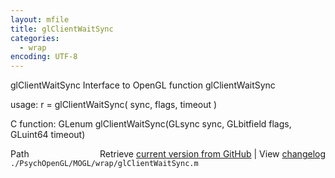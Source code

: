 ```yaml
---
layout: mfile
title: glClientWaitSync
categories:
  - wrap
encoding: UTF-8
---
```


glClientWaitSync  Interface to OpenGL function glClientWaitSync

usage:  r = glClientWaitSync( sync, flags, timeout )

C function:  GLenum glClientWaitSync(GLsync sync, GLbitfield flags, GLuint64 timeout)


<div class="code_header" style="text-align:right;">
  <span style="float:left;">Path&nbsp;&nbsp;</span> <span class="counter">Retrieve <a href=
  "https://raw.github.com/Psychtoolbox-3/Psychtoolbox-3/beta/./PsychOpenGL/MOGL/wrap/glClientWaitSync.m">current version from GitHub</a> | View <a href=
  "https://github.com/Psychtoolbox-3/Psychtoolbox-3/commits/beta/./PsychOpenGL/MOGL/wrap/glClientWaitSync.m">changelog</a></span>
</div>
<div class="code">
  <code>./PsychOpenGL/MOGL/wrap/glClientWaitSync.m</code>
</div>
